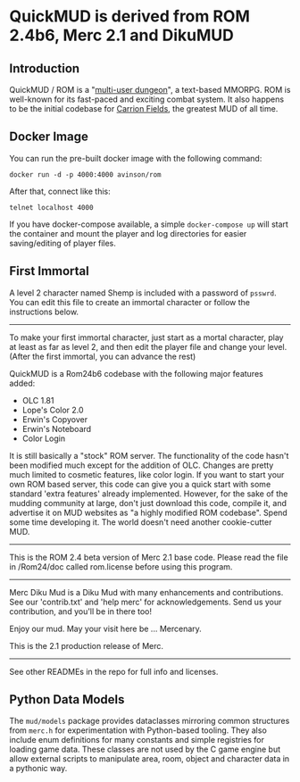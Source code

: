 QuickMUD is derived from ROM 2.4b6, Merc 2.1 and DikuMUD
==============

## Introduction

QuickMUD / ROM is a "[multi-user dungeon](https://en.wikipedia.org/wiki/MUD)", a text-based MMORPG. ROM is well-known for its fast-paced and exciting combat system. It also happens to be the initial codebase for [Carrion Fields](http://www.carrionfields.net/), the greatest MUD of all time.

## Docker Image

You can run the pre-built docker image with the following command:

```docker run -d -p 4000:4000 avinson/rom```

After that, connect like this:

```telnet localhost 4000```

If you have docker-compose available, a simple `docker-compose up` will start the
container and mount the player and log directories for easier saving/editing of
player files.

## First Immortal

A level 2 character named Shemp is included with a password of `psswrd`. You
can edit this file to create an immortal character or follow the instructions
below.

-----

To make your first immortal character, just start as a mortal
character, play at least as far as level 2, and then edit the
player file and change your level.  (After the first immortal,
you can advance the rest)

QuickMUD is a Rom24b6 codebase with the following major features added:

* OLC 1.81
* Lope's Color 2.0
* Erwin's Copyover
* Erwin's Noteboard
* Color Login

It is still basically a "stock" ROM server.  The  functionality  of the
code hasn't been modified much except for the addition of  OLC. Changes
are pretty much limited to cosmetic features, like color login.  If you
want to start your own ROM based server, this code can give you a quick
start with some standard 'extra features' already implemented. However,
for the sake of the mudding community at  large,  don't  just  download
this code, compile it, and advertise it on MUD websites  as  "a  highly
modified  ROM  codebase".  Spend  some  time  developing  it. The world
doesn't need another cookie-cutter MUD.

-----

This is the ROM 2.4 beta version of Merc 2.1 base code.
Please read the file in /Rom24/doc called rom.license before using
this program.

-----

Merc Diku Mud is a Diku Mud with many enhancements and contributions.  See our
'contrib.txt' and 'help merc' for acknowledgements.  Send us your contribution,
and you'll be in there too!

Enjoy our mud.  May your visit here be ... Mercenary.

This is the 2.1 production release of Merc.

-----

See other READMEs in the repo for full info and licenses.

## Python Data Models

The `mud/models` package provides dataclasses mirroring common structures from
`merc.h` for experimentation with Python-based tooling. They also include enum
definitions for many constants and simple registries for loading game data.
These classes are not used by the C game engine but allow external scripts to
manipulate area, room, object and character data in a pythonic way.

